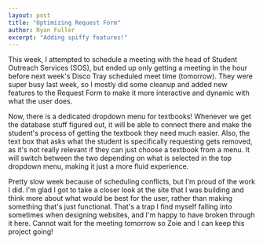 ```yaml
---
layout: post
title: "Optimizing Request Form"
author: Ryan Fuller
excerpt: "Adding spiffy features!"
---
```

This week, I attempted to schedule a meeting with the head of Student Outreach Services (SOS), but ended up only getting a meeting in the hour before next week's Disco Tray scheduled meet time (tomorrow). They were super busy last week, so I mostly did some cleanup and added new features to the Request Form to make it more interactive and dynamic with what the user does.

Now, there is a dedicated dropdown menu for textbooks! Whenever we get the database stuff figured out, it will be able to connect there and make the student's process of getting the textbook they need much easier. Also, the text box that asks what the student is specifically requesting gets removed, as it's not really relevant if they can just choose a textbook from a menu. It will switch between the two depending on what is selected in the top dropdown menu, making it just a more fluid experience.

Pretty slow week because of scheduling conflicts, but I'm proud of the work I did. I'm glad I got to take a closer look at the site that I was building and think more about what would be best for the user, rather than making something that's just functional. That's a trap I find myself falling into sometimes when designing websites, and I'm happy to have broken through it here. Cannot wait for the meeting tomorrow so Zoie and I can keep this project going!